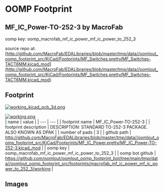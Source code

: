 # OOMP Footprint  
## MF_IC_Power-TO-252-3  by MacroFab  
  
oomp key: oomp_macrofab_mf_ic_power_mf_ic_power_to_252_3  
  
source repo at: [http://github.com/MacroFab/EDALibraries/blob/master/tmp/data//oomlout_oomp_footprint_src/KiCad/Footprints/MF_Switches.pretty/MF_Switches-TACT6MM.kicad_mod](http://github.com/MacroFab/EDALibraries/blob/master/tmp/data//oomlout_oomp_footprint_src/KiCad/Footprints/MF_Switches.pretty/MF_Switches-TACT6MM.kicad_mod)  
## Footprint  
  
[![working_kicad_pcb_3d.png](working_kicad_pcb_3d_600.png)](working_kicad_pcb_3d.png)  
  
[![working.png](working_600.png)](working.png)  
| name | value | 
| --- | --- | 
| footprint name | MF_IC_Power-TO-252-3 | 
| footprint description | DESCRIPTION: STANDARD TO-252-3 PACKAGE. ALSO KNOWN AS DPAK | 
| number of pads | 3 | 
| github path | http://github.com/MacroFab/EDALibraries/blob/master/tmp/data//oomlout_oomp_footprint_src/KiCad/Footprints/MF_IC_Power.pretty/MF_IC_Power-TO-252-3.kicad_mod | 
| oomp key | oomp_macrofab_mf_ic_power_mf_ic_power_to_252_3 | 
| oomp bot github | https://github.com/oomlout/oomlout_oomp_footprint_bot/tree/main/tmp/data//oomlout_oomp_footprint_src/footprints/macrofab_mf_ic_power_mf_ic_power_to_252_3/working | 
## Images  
